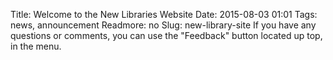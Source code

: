 Title: Welcome to the New Libraries Website 
Date: 2015-08-03 01:01 
Tags: news, announcement 
Readmore: no
Slug: new-library-site
If you have any questions or comments, you can use the "Feedback" button located up top, in the menu.